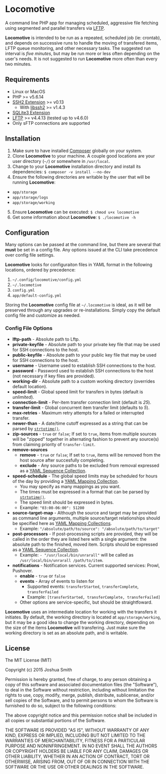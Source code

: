 # Locomotive
A command line PHP app for managing scheduled, aggressive file fetching
using segmented and parallel transfers via [LFTP](http://lftp.yar.ru).

**Locomotive** is intended to be run as a repeated, scheduled job (ie: crontab), and
depends on successive runs to handle the moving of transfered items, LFTP queue monitoring,
and other necessary tasks. The suggested run interval is *five minutes*, but may be run more
or less often depending on the user's needs. It is not suggested to run **Locomotive** more
often than every two minutes.

Requirements
------------

* Linux or MacOS
* PHP >= v5.6.14
* [SSH2 Extension](http://www.php.net/manual/en/book.ssh2.php) >= v0.13
  * With [libssh2](https://www.libssh2.org) >= v1.4.3
* [SQLite3 Extension](http://php.net/manual/en/book.sqlite3.php)
* [LFTP](http://lftp.yar.ru) >= v4.4.13 (tested up to v4.6.0)
* Only sFTP connections are supported

Installation
------------

1. Make sure to have installed [Composer](https://getcomposer.org/) globally on
your system.
2. Clone **Locomotive** to your machine. A couple good locations are your user
directory (`~/`) or somewhere in `/usr/local`.
3. Change to your **Locomotive** installation directory and install its
dependencies: `$ composer -v install --no-dev`
4. Ensure the following directories are writable by the user that will be
running **Locomotive**:
  * `app/storage`
  * `app/storage/logs`
  * `app/storage/working`
5. Ensure **Locomotive** can be executed: `$ chmod u+x locomotive`
6. Get some information about **Locomotive**: `$ ./locomotive -h`

Configuration
-------------

Many options can be passed at the command line, but there are several that **must**
be set in a config file. Any options issued at the CLI take precedence over
config file settings.

**Locomotive** looks for configuraiton files in YAML format in the following
locations, ordered by precedence:

1. `~/.config/locomotive/config.yml`
1. `~/.locomotive`
2. `config.yml`
3. `app/default-config.yml`

Storing the **Locomotive** config file at `~/.locomotive` is ideal, as it will
be preserved through any upgrades or re-installations. Simply copy the default
config file and customize as needed.

### Config File Options

* **lftp-path** - Absolute path to Lftp.
* **private-keyfile** - Absolute path to your private key file that may be used for SSH connections to the host.
* **public-keyfile** - Absolute path to your public key file that may be used for SSH connections to the host.
* **username** - Username used to establish SSH connections to the host.
* **password** - Password used to establish SSH connections to the host (not necessary if key files are provided).
* **working-dir** - Absolute path to a custom working directory (overrides default location).
* **speed-limit** - Global speed limit for transfers in bytes (default is *unlimited*).
* **connection-limit** - Per-item transfer connection limit (default is *25*).
* **transfer-limit** - Global concurrent item transfer limit (defaults to *5*).
* **max-retries** - Maximum retry attempts for a failed or interrupted transfer.
* **newer-than** - A date/time cutoff expressed as a string that can be parsed by [`strtotime()`](http://php.net/manual/en/function.strtotime.php).
* **zip-sources** - `true` or `false`; If set to `true`, items from multiple sources will be "zipped" together in alternating fashion to prevent any source(s) from claiming priority of `transfer-limit`.
* **remove-sources**
  * **remove** - `true` or `false`; If set to `true`, items will be removed from the host source after succesfully completing.
  * **exclude** - Any source paths to be excluded from removal expressed as a [YAML Sequence Collection](https://symfony.com/doc/current/components/yaml/yaml_format.html#collections).
* **speed-schedule** - The global speed limits may be scheduled for hours of the day by providing a [YAML Mapping Collection](https://symfony.com/doc/current/components/yaml/yaml_format.html#collections).
  * You may specify as many mappings as you want.
  * The times must be expressed in a format that can be parsed by [`strtotime()`](http://php.net/manual/en/function.strtotime.php).
  * The speed limit should be expressed in bytes.
  * Example: `"03:00-06:00": 51200`
* **source-target-map** - Although the source and target may be provided as command line arguments, multiple source/target relationships should be specified here as [YAML Mapping Collections](https://symfony.com/doc/current/components/yaml/yaml_format.html#collections).
  * Example: `"/absolute/path/to/source": "/absolute/path/to/target"`
* **post-processors** - If post-processing scripts are provided, they will be called in the order they are listed here with a single argument: the absolute path to the finished, moved item. Scripts should be expressed as a [YAML Sequence Collection](https://symfony.com/doc/current/components/yaml/yaml_format.html#collections).
  * Example: `- "/usr/local/bin/unrarall"` will be called as `/usr/local/bin/unrarall /path/to/item`.
* **notifications** - Notification services. Current supported services: Prowl, Pushover.
  * **enable** - `true` or `false`
  * **events** - Array of events to listen for
    * Supported events: `transferStarted`, `transferComplete`, `transferFailed`
    * Example: `[transferStarted, transferComplete, transferFailed]`
  * Other options are service-specific, but should be straightfoward.

**Locomotive** uses an intermediate location for working with the transfers it
initiates. By default, the working directory is located at `app/storage/working`,
but it may be a good idea to change the working directory, depending on the
size of the items **Locomotive** will transfering. Just make sure the working
directory is set as an absolute path, and is writable.

License
-------------

The MIT License (MIT)

Copyright (c) 2015 Joshua Smith

Permission is hereby granted, free of charge, to any person obtaining a copy
of this software and associated documentation files (the "Software"), to deal
in the Software without restriction, including without limitation the rights
to use, copy, modify, merge, publish, distribute, sublicense, and/or sell
copies of the Software, and to permit persons to whom the Software is
furnished to do so, subject to the following conditions:

The above copyright notice and this permission notice shall be included in all
copies or substantial portions of the Software.

THE SOFTWARE IS PROVIDED "AS IS", WITHOUT WARRANTY OF ANY KIND, EXPRESS OR
IMPLIED, INCLUDING BUT NOT LIMITED TO THE WARRANTIES OF MERCHANTABILITY,
FITNESS FOR A PARTICULAR PURPOSE AND NONINFRINGEMENT. IN NO EVENT SHALL THE
AUTHORS OR COPYRIGHT HOLDERS BE LIABLE FOR ANY CLAIM, DAMAGES OR OTHER
LIABILITY, WHETHER IN AN ACTION OF CONTRACT, TORT OR OTHERWISE, ARISING FROM,
OUT OF OR IN CONNECTION WITH THE SOFTWARE OR THE USE OR OTHER DEALINGS IN THE
SOFTWARE.
